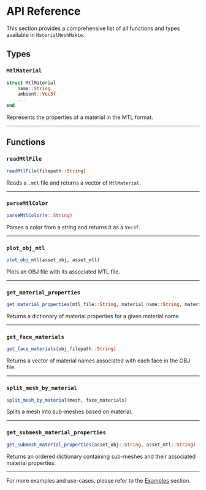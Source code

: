 # API Reference

This section provides a comprehensive list of all functions and types available in `MaterialMeshMakie`.

## Types

### `MtlMaterial`

```julia
struct MtlMaterial
    name::String
    ambient::Vec3f
    ...
end
```

Represents the properties of a material in the MTL format.

---

## Functions

### `readMtlFile`

```julia
readMtlFile(filepath::String)
```

Reads a `.mtl` file and returns a vector of `MtlMaterial`.

---

### `parseMtlColor`

```julia
parseMtlColor(s::String)
```

Parses a color from a string and returns it as a `Vec3f`.

---

### `plot_obj_mtl`

```julia
plot_obj_mtl(asset_obj, asset_mtl)
```

Plots an OBJ file with its associated MTL file.

---

### `get_material_properties`

```julia
get_material_properties(mtl_file::String, material_name::String, materials)
```

Returns a dictionary of material properties for a given material name.

---

### `get_face_materials`

```julia
get_face_materials(obj_filepath::String)
```

Returns a vector of material names associated with each face in the OBJ file.

---

### `split_mesh_by_material`

```julia
split_mesh_by_material(mesh, face_materials)
```

Splits a mesh into sub-meshes based on material.

---

### `get_submesh_material_properties`

```julia
get_submesh_material_properties(asset_obj::String, asset_mtl::String)
```

Returns an ordered dictionary containing sub-meshes and their associated material properties.

---

For more examples and use-cases, please refer to the [Examples](examples.md) section.
